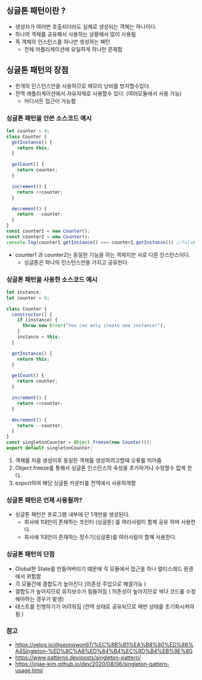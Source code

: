 ## 싱글톤 패턴이란 ?
- 생성자가 여러번 호출되더라도 실제로 생성되는 객체는 하나이다.
- 하나의 객체를 공유해서 사용하는 상황에서 많이 사용됨
- 즉 객체의 인스턴스를 하나만 생성하는 패턴 
  - 전체 어플리케이션에 유일하게 하나만 존재함 


## 싱글톤 패턴의 장점
- 한개의 인스턴스만을 사용하므로 메모리 낭비를 방지할수있다.
- 전역 애플리케이션에서 자유자제로 사용할수 있다. (여러모듈에서 사용 가능)
  - 어디서든 접근이 가능함


### 싱글톤 패턴을 안쓴 소스코드 예시 
~~~ js
let counter = 0;
class Counter {
  getInstance() {
    return this;
  }

  getCount() {
    return counter;
  }

  increment() {
    return ++counter;
  }

  decrement() {
    return --counter;
  }
}
const counter1 = new Counter();
const counter2 = new Counter();
console.log(counter1.getInstance() === counter2.getInstance()) //false
~~~
- counter1 과 counter2는 동일한 기능을 하는 객체지만 서로 다른 인스턴스이다. 
  - 싱글톤은 하나의 인스턴스만을 가지고 공유한다. 


### 싱글톤 패턴을 사용한 소스코드 예시 

~~~js
let instance;
let counter = 0;

class Counter {
  constructor() {
    if (instance) {
      throw new Error("You can only create one instance!");
    }
    instance = this;
  }

  getInstance() {
    return this;
  }

  getCount() {
    return counter;
  }

  increment() {
    return ++counter;
  }

  decrement() {
    return --counter;
  }
}
const singletonCounter = Object.freeze(new Counter());
export default singletonCounter;
~~~

1. 객체를 처음 생성이후 동일한 객체를 생성하려고할때 오류를 띄어줌
2. Object.freeze를 통해서 싱글톤 인스턴스의 속성을 추가하거나 수정할수 없게 한다.
3. export하여 해당 싱글톤 카운터를 전역에서 사용하게함


### 싱글톤 패턴은 언제 사용될까? 
- 싱글톤 패턴은 프로그램 내부에 단 1개만을 생성된다. 
  - 회사에 1대만이 존재하는 프린터 (싱글톤) 를 여러사람이 함께 공유 하며 사용한다.
  - 회사에 1대만이 존재하는 정수기(싱글톤)를 여러사람이 함께 사용한다.



### 싱글톤 패턴의 단점 
- Global한 State를 만들어버리기 떄문에 각 모듈에서 접근을 하나 멀티스레드 환경에서 위험함
- 각 모듈간에 결합도가 높아진다 (의존성 주입으로 해결가능 )
- 결합도가 높아지므로 유지보수가 힘들어짐 ( 의존성이 높아지므로 싹다 코드를 수정해야하는 경우가 발생)
- 테스트를 진행하기가 어려워짐 (전역 상태로 공유되므로 매번 상태를 초기화시켜야됨 )


### 참고
- https://velog.io/@seongwon97/%EC%8B%B1%EA%B8%80%ED%86%A4Singleton-%ED%8C%A8%ED%84%B4%EC%9D%B4%EB%9E%80
- https://www.patterns.dev/posts/singleton-pattern/
- https://injae-kim.github.io/dev/2020/08/06/singleton-pattern-usage.html